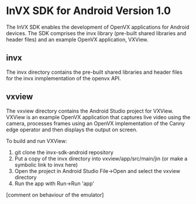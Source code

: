 InVX SDK for Android Version 1.0
================================

The InVX SDK enables the development of OpenVX applications for Android devices. The SDK comprises the invx library (pre-built shared libraries and header files) and an example OpenVX application, VXView. 

invx
----

The invx directory contains the pre-built shared libraries and header files for the invx inmplementation of the openvx API. 

vxview
------

The vxview directory contains the Android Studio project for VXView. VXView is an example OpenVX application that captures live video using the camera, processes frames using an OpenVX implementation of the Canny edge operator and then displays the output on screen.

To build and run VXView:

1. git clone the invx-sdk-android repository
2. Put a copy of the invx directory into vxview/app/src/main/jin (or make a symbolic link to invx here)
3. Open the project in Android Studio File->Open and select the vxview directory
4. Run the app with Run->Run 'app'

[comment on behaviour of the emulator]
